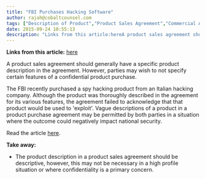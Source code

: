 ```yaml
---
title: "FBI Purchases Hacking Software"
author: rajah@cobaltcounsel.com
tags: ["Description of Product","Product Sales Agreement","Commercial Activities","Rajah"]
date: 2015-09-24 10:55:13
description: "Links from this article:hereA product sales agreement should generally have a specific product description in the agreement. However, par..."
---
```


**Links from this article:**
[here](http://www.wired.com/2015/07/fbi-spent-775k-hacking-teams-spy-tools-since-2011/)

A product sales agreement should generally have a specific product description in the agreement. However, parties may wish to not specify certain features of a confidential product purchase.

The FBI recently purchased a spy hacking product from an Italian hacking company. Although the product was thoroughly described in the agreement for its various features, the agreement failed to acknowledge that that product would be used to 'exploit'. Vague descriptions of a product in a product purchase agreement may be permitted by both parties in a situation where the outcome could negatively impact national security.

Read the article [here](http://www.wired.com/2015/07/fbi-spent-775k-hacking-teams-spy-tools-since-2011/).

 

**Take away:**
- The product description in a product sales agreement should be descriptive, however, this may not be necessary in a high profile situation or where confidentiality is a primary concern.